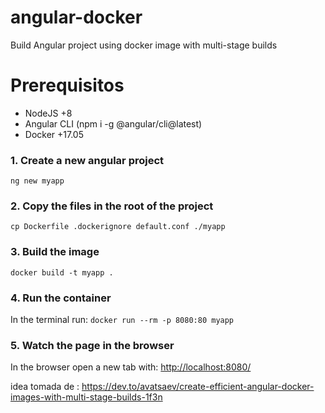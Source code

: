 # angular-docker
Build Angular project using docker image with multi-stage builds


# Prerequisitos
- NodeJS +8
- Angular CLI (npm i -g @angular/cli@latest) 
- Docker +17.05

### 1. Create a new angular project
`ng new myapp`

### 2. Copy the files in the root of the project
`cp Dockerfile .dockerignore default.conf ./myapp`

### 3. Build the image

`docker build -t myapp .`

### 4. Run the container

In the terminal run: `docker run --rm -p 8080:80 myapp`

### 5. Watch the page in the browser

In the browser open a new tab with:  [http://localhost:8080/](http://localhost:8080/)


idea tomada de : https://dev.to/avatsaev/create-efficient-angular-docker-images-with-multi-stage-builds-1f3n





